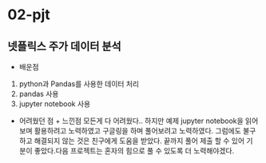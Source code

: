 # 02-pjt

## 넷플릭스 주가 데이터 분석

- 배운점
1. python과 Pandas를 사용한 데이터 처리
2. pandas 사용
3. jupyter notebook 사용

- 어려웠던 점 + 느낀점
모든게 다 어려웠다.. 하지만 예제 jupyter notebook을 읽어보며 활용하려고 노력하였고 구글링을 하며 풀어보려고 노력하였다. 그럼에도 불구하고 해결되지 않는 것은 친구에게 도움을 받았다. 끝까지 풀어 제출 할 수 있어 기분이 좋았다.다음 프로젝트는 혼자의 힘으로 풀 수 있도록 더 노력해야겠다.